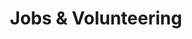 ---
title: Jobs & Volunteering
layout: page
hidden: false
description: |
  Our people are really important to us. Ask our community what makes St George’s unique and the people who work for us come up again and again.
tabs:
- title: 'Jobs'
  content: |-
    With 61 staff, we’re one of the biggest employers in Wakefield.

    Current job vacancies, including details about how to apply, are listed below.
  childname: jobs
  childname_heading: Current job vacancies
- title: 'Volunteering'
  content: |-
    Volunteering with us can take many forms, and you don’t need loads of spare time to do it.

    Helping other people is hugely satisfying. Giving your time benefits others, helps you develop self-confidence and build connections with those around you.

    Current volunteering opportunities are listed below, however if you don’t see something that’s right for you but you’re interested in helping out, <a href="/contact">get in touch</a>.
  childname: volunteering
  childname_heading: Current volunteering opportunities
---  